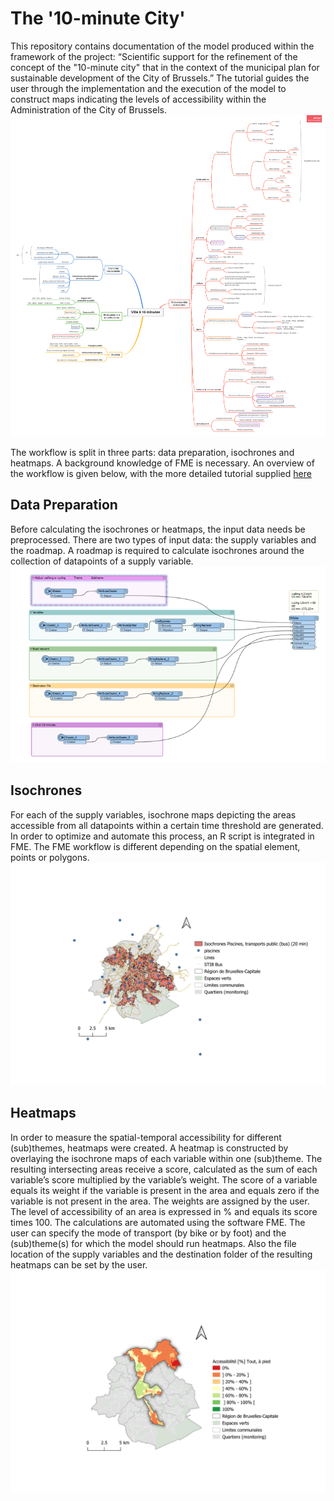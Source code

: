 # The '10-minute City'

This repository contains documentation of the model produced within the framework of the project: “Scientific support for the refinement of the concept of the "10-minute city" that in the context of the municipal plan for sustainable development of the City of Brussels.” The tutorial guides the user through the implementation and the execution of the model to construct maps indicating the levels of accessibility within the Administration of the City of Brussels. 
![alt text](https://github.com/sadl-kuleuven/10-minute-city/blob/main/assets/V10_pratique_brouillon.png)


The workflow is split in three parts: data preparation, isochrones and heatmaps. A background knowledge of FME is necessary. An overview of the workflow is given below, with the more detailed tutorial supplied [here](https://github.com/sadl-kuleuven/10-minute-city/blob/main/Tutorial%201.0.pdf)

## Data Preparation
Before calculating the isochrones or heatmaps, the input data needs be preprocessed. There are two types of input data: the supply variables and the roadmap. A roadmap is required to calculate isochrones around the collection of datapoints of a supply variable. 
![alt text](https://github.com/sadl-kuleuven/10-minute-city/blob/main/assets/isochrones%20calc.png)


## Isochrones
For each of the supply variables, isochrone maps depicting the areas accessible from all datapoints within a certain time threshold are generated. In order to optimize and automate this process, an R script is integrated in FME. The FME workflow is different depending on the spatial element, points or polygons. 
![alt text](https://github.com/sadl-kuleuven/10-minute-city/blob/main/assets/isochrones%20piscines.jpg)

## Heatmaps
In order to measure the spatial-temporal accessibility for different (sub)themes, heatmaps were created. A heatmap is constructed by overlaying the isochrone maps of each variable within one (sub)theme. The resulting intersecting areas receive a score, calculated as the sum of each variable’s score multiplied by the variable’s weight. The score of a variable equals its weight if the variable is present in the area and equals zero if the variable is not present in the area. The weights are assigned by the user. The level of accessibility of an area is expressed in % and equals its score times 100. The calculations are automated using the software FME. The user can specify the mode of transport (by bike or by foot) and the (sub)theme(s) for which the model should run heatmaps. Also the file location of the supply variables and the destination folder of the resulting heatmaps can be set by the user. ![Accessibility in percentage, on foot](https://github.com/sadl-kuleuven/10-minute-city/blob/main/assets/heatmap%20analyse.jpg)
